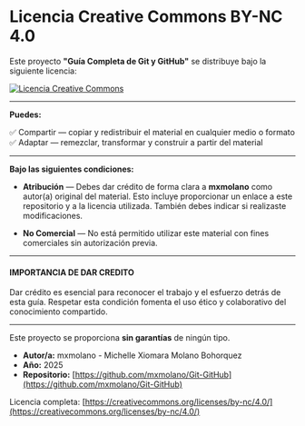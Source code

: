 # Licencia Creative Commons BY-NC 4.0

Este proyecto **"Guía Completa de Git y GitHub"** se distribuye bajo la siguiente licencia:

[![Licencia Creative Commons](https://i.creativecommons.org/l/by-nc/4.0/88x31.png)](https://creativecommons.org/licenses/by-nc/4.0/)

---

**Puedes:**

✅ Compartir — copiar y redistribuir el material en cualquier medio o formato  
✅ Adaptar — remezclar, transformar y construir a partir del material  

---

**Bajo las siguientes condiciones:**

- **Atribución** — Debes dar crédito de forma clara a **mxmolano** como autor(a) original del material. Esto incluye proporcionar un enlace a este repositorio y a la licencia utilizada. También debes indicar si realizaste modificaciones.

- **No Comercial** — No está permitido utilizar este material con fines comerciales sin autorización previa.

---

#### **IMPORTANCIA DE DAR CREDITO**
Dar crédito es esencial para reconocer el trabajo y el esfuerzo detrás de esta guía. Respetar esta condición fomenta el uso ético y colaborativo del conocimiento compartido.


---

Este proyecto se proporciona **sin garantías** de ningún tipo.

- **Autor/a:** mxmolano - Michelle Xiomara Molano Bohorquez
- **Año:** 2025  
- **Repositorio:** [https://github.com/mxmolano/Git-GitHub](https://github.com/mxmolano/Git-GitHub)

Licencia completa: [https://creativecommons.org/licenses/by-nc/4.0/](https://creativecommons.org/licenses/by-nc/4.0/)
